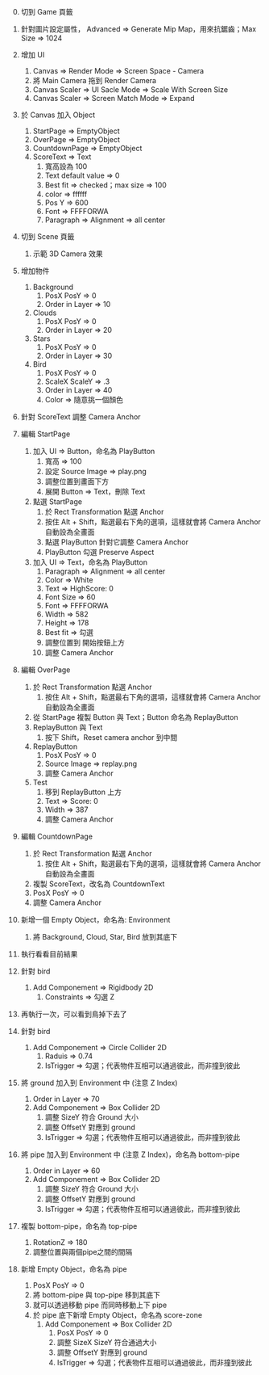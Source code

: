 
0. 切到 Game 頁籤

1. 針對圖片設定屬性， Advanced => Generate Mip Map，用來抗鋸齒；Max Size => 1024

2. 增加 UI
    1. Canvas => Render Mode => Screen Space - Camera
    2. 將 Main Camera 拖到 Render Camera
    3. Canvas Scaler => UI Sacle Mode => Scale With Screen Size
    4. Canvas Scaler => Screen Match Mode => Expand

3. 於 Canvas 加入 Object
    1. StartPage => EmptyObject
    2. OverPage => EmptyObject
    3. CountdownPage => EmptyObject
    4. ScoreText => Text
       1. 寬高設為 100
       2. Text default value => 0
       3. Best fit => checked；max size => 100
       4. color => ffffff
       5. Pos Y => 600
       6. Font => FFFFORWA
       7. Paragraph => Alignment => all center

4. 切到 Scene 頁籤
   1. 示範 3D Camera 效果

5. 增加物件
   1. Background
      1. PosX PosY => 0
      2. Order in Layer => 10
   2. Clouds
      1. PosX PosY => 0
      2. Order in Layer => 20
   3. Stars
      1. PosX PosY => 0
      2. Order in Layer => 30
   4. Bird
      1. PosX PosY => 0
      2. ScaleX ScaleY => .3
      3. Order in Layer => 40
      4. Color => 隨意挑一個顏色

6. 針對 ScoreText 調整 Camera Anchor

7. 編輯 StartPage
   1. 加入 UI => Button，命名為 PlayButton
      1. 寬高 => 100
      2. 設定 Source Image => play.png
      3. 調整位置到畫面下方
      4. 展開 Button => Text，刪除 Text
   2. 點選 StartPage
      1. 於 Rect Transformation 點選 Anchor
      2. 按住 Alt + Shift，點選最右下角的選項，這樣就會將 Camera Anchor 自動設為全畫面
      3. 點選 PlayButton 針對它調整 Camera Anchor
      4. PlayButton 勾選 Preserve Aspect
   3. 加入 UI => Text，命名為 PlayButton
      1. Paragraph => Alignment => all center
      2. Color => White
      3. Text => HighScore: 0
      4. Font Size => 60
      5. Font => FFFFORWA
      6. Width => 582
      7. Height => 178
      8. Best fit => 勾選
      9. 調整位置到 開始按鈕上方
      10. 調整 Camera Anchor

8. 編輯 OverPage
    1. 於 Rect Transformation 點選 Anchor
       1. 按住 Alt + Shift，點選最右下角的選項，這樣就會將 Camera Anchor 自動設為全畫面 
    2. 從 StartPage 複製 Button 與 Text；Button 命名為 ReplayButton
    3. ReplayButton 與 Text
       1. 按下 Shift，Reset camera anchor 到中間
    4. ReplayButton
       1. PosX PosY => 0
       2. Source Image => replay.png
       3. 調整 Camera Anchor
    5. Test
       1. 移到 ReplayButton 上方
       2. Text => Score: 0
       3. Width => 387
       4. 調整 Camera Anchor

9.  編輯 CountdownPage
    1. 於 Rect Transformation 點選 Anchor
       1. 按住 Alt + Shift，點選最右下角的選項，這樣就會將 Camera Anchor 自動設為全畫面
    2. 複製 ScoreText，改名為 CountdownText
    3. PosX PosY => 0
    4. 調整 Camera Anchor

10. 新增一個 Empty Object，命名為: Environment
    1.  將 Background, Cloud, Star, Bird 放到其底下

11. 執行看看目前結果

12. 針對 bird
    1.  Add Componement => Rigidbody 2D
        1.  Constraints => 勾選 Z

13. 再執行一次，可以看到鳥掉下去了

14. 針對 bird
    1.  Add Componement => Circle Collider 2D
        1.  Raduis => 0.74
        2.  IsTrigger => 勾選；代表物件互相可以通過彼此，而非撞到彼此

15. 將 ground 加入到 Environment 中 (注意 Z Index)
    1.  Order in Layer => 70
    2.  Add Componement => Box Collider 2D
        1.  調整 SizeY 符合 Ground 大小
        2.  調整 OffsetY 對應到 ground
        3.  IsTrigger => 勾選；代表物件互相可以通過彼此，而非撞到彼此

16. 將 pipe 加入到 Environment 中 (注意 Z Index)，命名為 bottom-pipe
    1.  Order in Layer => 60
    2.  Add Componement => Box Collider 2D
        1.  調整 SizeY 符合 Ground 大小
        2.  調整 OffsetY 對應到 ground
        3.  IsTrigger => 勾選；代表物件互相可以通過彼此，而非撞到彼此

17. 複製 bottom-pipe，命名為 top-pipe
    1.  RotationZ => 180
    2.  調整位置與兩個pipe之間的間隔

18. 新增 Empty Object，命名為 pipe
    1.  PosX PosY => 0
    2.  將 bottom-pipe 與 top-pipe 移到其底下
    3.  就可以透過移動 pipe 而同時移動上下 pipe
    4.  於 pipe 底下新增 Empty Object，命名為 score-zone
        1.  Add Componement => Box Collider 2D
            1.  PosX PosY => 0
            2.  調整 SizeX SizeY 符合通過大小
            3.  調整 OffsetY 對應到 ground
            4.  IsTrigger => 勾選；代表物件互相可以通過彼此，而非撞到彼此